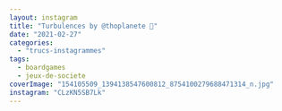 ```yaml
---
layout: instagram
title: "Turbulences by @thoplanete 🛫️"
date: "2021-02-27"
categories: 
  - "trucs-instagrammes"
tags:
  - boardgames
  - jeux-de-societe
coverImage: "154105509_1394138547600812_8754100279688471314_n.jpg"
instagram: "CLzKN5SB7Lk"
---
```

